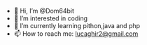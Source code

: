 - 👋 Hi, I’m @Dom64bit
- 👀 I’m interested in coding
- 🌱 I’m currently learning pithon,java and php
- 📫 How to reach me: lucaghir2@gmail.com

<!---
Dom64bit/Dom64bit is a ✨ special ✨ repository because its `README.md` (this file) appears on your GitHub profile.
You can click the Preview link to take a look at your changes.
--->
